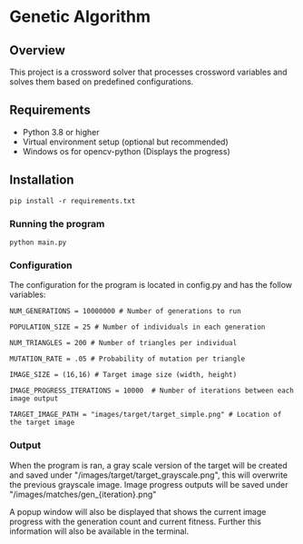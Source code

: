 # Genetic Algorithm

## Overview
This project is a crossword solver that processes crossword variables and solves them based on predefined configurations.

## Requirements
- Python 3.8 or higher
- Virtual environment setup (optional but recommended)
- Windows os for opencv-python (Displays the progress)

## Installation
```
pip install -r requirements.txt
```

### Running the program
```
python main.py
```

### Configuration
The configuration for the program is located in config.py and has the follow variables:
```
NUM_GENERATIONS = 10000000 # Number of generations to run

POPULATION_SIZE = 25 # Number of individuals in each generation

NUM_TRIANGLES = 200 # Number of triangles per individual

MUTATION_RATE = .05 # Probability of mutation per triangle

IMAGE_SIZE = (16,16) # Target image size (width, height)

IMAGE_PROGRESS_ITERATIONS = 10000  # Number of iterations between each image output

TARGET_IMAGE_PATH = "images/target/target_simple.png" # Location of the target image
```

### Output
When the program is ran, a gray scale version of the target will be created and saved
under "/images/target/target_grayscale.png", this will overwrite the previous grayscale
image. Image progress outputs will be saved under "/images/matches/gen_{iteration}.png"

A popup window will also be displayed that shows the current image progress with the
generation count and current fitness. Further this information will also be available 
in the terminal. 